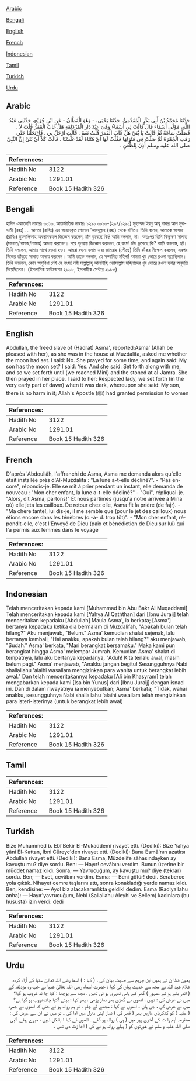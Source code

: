 [Arabic](#arabic)

[Bengali](#bengali)

[English](#english)

[French](#french)

[Indonesian](#indonesian)

[Tamil](#tamil)

[Turkish](#turkish)

[Urdu](#urdu)

## Arabic


<div dir="rtl" lang="ar" style={{fontSize:'larger',backgroundColor:'#f8f9fa',padding:20}}>
حَدَّثَنَا مُحَمَّدُ بْنُ أَبِي بَكْرٍ الْمُقَدَّمِيُّ، حَدَّثَنَا يَحْيَى، - وَهُوَ الْقَطَّانُ - عَنِ ابْنِ جُرَيْجٍ، حَدَّثَنِي عَبْدُ اللَّهِ، مَوْلَى أَسْمَاءَ قَالَ قَالَتْ لِي أَسْمَاءُ وَهْىَ عِنْدَ دَارِ الْمُزْدَلِفَةِ هَلْ غَابَ الْقَمَرُ قُلْتُ لاَ ‏.‏ فَصَلَّتْ سَاعَةً ثُمَّ قَالَتْ يَا بُنَىَّ هَلْ غَابَ الْقَمَرُ قُلْتُ نَعَمْ ‏.‏ قَالَتِ ارْحَلْ بِي ‏.‏ فَارْتَحَلْنَا حَتَّى رَمَتِ الْجَمْرَةَ ثُمَّ صَلَّتْ فِي مَنْزِلِهَا فَقُلْتُ لَهَا أَىْ هَنْتَاهْ لَقَدْ غَلَّسْنَا ‏.‏ قَالَتْ كَلاَّ أَىْ بُنَىَّ إِنَّ النَّبِيَّ صلى الله عليه وسلم أَذِنَ لِلظُّعُنِ ‏.‏
</div>
<div style={{backgroundColor:'#f8f9fa',padding:20, marginBottom: 10}}><table> <thead> <tr> <th>References:</th> <th></th> </tr> </thead> <tbody><tr><td>Hadith No</td><td>3122</td></tr><tr><td>Arabic No</td><td>1291.01</td></tr><tr><td>Reference</td><td>Book 15 Hadith 326</td></tr></tbody></table></div>

## Bengali


<div dir="ltr" lang="bn" style={{fontSize:'larger',backgroundColor:'#f8f9fa',padding:20}}>
হাদিস একাডেমি নাম্বারঃ ৩০১৩, আন্তর্জাতিক নাম্বারঃ ১২৯১ ৩০১৩-(২৯৭/১২৯১) মুহাম্মদ ইবনু আবূ বাকর আল মুকদ্দামী (রহঃ) ... আসমা (রাযিঃ) এর আযাদকৃত গোলাম ‘আবদুল্লাহ (রহঃ) থেকে বর্ণিত। তিনি বলেন, আমাকে আসমা (রাযিঃ) মুযদালিফাহ অবস্থানকালে জিজ্ঞেস করলেন, চাঁদ ডুবেছে কি? আমি বললাম, না। অতঃপর তিনি কিছুক্ষণ সালাত (সালাত/নামাজ/নামায) আদায় করলেন। পরে পুনরায় জিজ্ঞেস করলেন, হে বৎস! চাঁদ ডুবেছে কি? আমি বললাম, হ্যাঁ। তিনি বললেন, আমার সাথে রওনা হও। আমরা রওনা হলাম এবং জামরাহ (পৌছে) তিনি কাঁকর নিক্ষেপ করলেন, এরপর নিজের তাঁবুতে সালাত আদায় করলেন। আমি তাকে বললাম, হে সম্মানিত মহিলা! আমরা খুব ভোরে রওনা হয়েছিলাম। তিনি বললেন, কোন অসুবিধা নেই হে বৎস! নবী সাল্লাল্লাহু আলাইহি ওয়াসাল্লাম মহিলাদের খুব ভোরে রওনা হবার অনুমতি দিয়েছিলেন। (ইসলামিক ফাউন্ডেশন ২৯৮৮, ইসলামীক সেন্টার ২৯৮৫)
</div>
<div style={{backgroundColor:'#f8f9fa',padding:20, marginBottom: 10}}><table> <thead> <tr> <th>References:</th> <th></th> </tr> </thead> <tbody><tr><td>Hadith No</td><td>3122</td></tr><tr><td>Arabic No</td><td>1291.01</td></tr><tr><td>Reference</td><td>Book 15 Hadith 326</td></tr></tbody></table></div>

## English


<div dir="ltr" lang="en" style={{fontSize:'larger',backgroundColor:'#f8f9fa',padding:20}}>
Abdullah, the freed slave of (Hadrat) Asma', reported:Asma' (Allah be pleased with her), as she was in the house at Muzdalifa, asked me whether the moon had set. I said: No. She prayed for some time, and again said: My son has the moon set? I said: Yes. And she said: Set forth along with me, and so we set forth until (we reached Mini) and the stoned at al-Jamra. She then prayed in her place. I said to her: Respected lady, we set forth (in the very early part of dawn) when it was dark, whereupon she said: My son, there is no harm in it; Allah's Apostle (ﷺ) had granted permission to women
</div>
<div style={{backgroundColor:'#f8f9fa',padding:20, marginBottom: 10}}><table> <thead> <tr> <th>References:</th> <th></th> </tr> </thead> <tbody><tr><td>Hadith No</td><td>3122</td></tr><tr><td>Arabic No</td><td>1291.01</td></tr><tr><td>Reference</td><td>Book 15 Hadith 326</td></tr></tbody></table></div>

## French


<div dir="ltr" lang="fr" style={{fontSize:'larger',backgroundColor:'#f8f9fa',padding:20}}>
D'après 'Abdoullâh, l'affranchi de Asma, Asma me demanda alors qu'elle était installée près d'Al-Muzdalifa : "La lune a-t-elle décliné?". - "Pas encore", répondis-je. Elle se mit à prier pendant un instant, elle demanda de nouveau : "Mon cher enfant, la lune a-t-elle décliné?" - "Oui", répliquai-je. "Alors, dit Asma, partons!" Et nous partîmes (jusqu'à notre arrivée à Mina où) elle jeta les cailloux. De retour chez elle, Asma fit la prière (de fajr). - "Ma chère tante!, lui dis-je, il me semble que (pour le jet des cailloux) nous étions encore dans les ténèbres (c.-à- d. trop tôt)". - "Mon cher enfant, répondit-elle, c'est l'Envoyé de Dieu (paix et bénédiction de Dieu sur lui) qui l'a permis aux femmes dans le voyage
</div>
<div style={{backgroundColor:'#f8f9fa',padding:20, marginBottom: 10}}><table> <thead> <tr> <th>References:</th> <th></th> </tr> </thead> <tbody><tr><td>Hadith No</td><td>3122</td></tr><tr><td>Arabic No</td><td>1291.01</td></tr><tr><td>Reference</td><td>Book 15 Hadith 326</td></tr></tbody></table></div>

## Indonesian


<div dir="ltr" lang="id" style={{fontSize:'larger',backgroundColor:'#f8f9fa',padding:20}}>
Telah menceritakan kepada kami [Muhammad bin Abu Bakr Al Muqaddami] Telah menceritakan kepada kami [Yahya Al Qaththan] dari [Ibnu Juraij] telah menceritakan kepadaku [Abdullah] Maula Asma', ia berkata; [Asma'] bertanya kepadaku ketika dia bermalam di Muzdalifah, "Apakah bulan telah hilang?" Aku menjawab, "Belum." Asma' kemudian shalat sejenak, lalu bertanya kembali, "Hai anakku, apakah bulan telah hilang?" aku menjawab, "Sudah." Asma' berkata, "Mari berangkat bersamaku." Maka kami pun berangkat hingga Asma' melempar Jumrah. Kemudian Asma' shalat di tempatnya, lalu aku bertanya kepadanya, "Aduh! Kita terlalu awal, masih belum pagi." Asma' menjawab, "Anakku jangan begitu! Sesungguhnya Nabi shallallahu 'alaihi wasallam mengizinkan para wanita untuk berangkat lebih awal." Dan telah menceritakannya kepadaku [Ali bin Khasyram] telah mengabarkan kepada kami [Isa bin Yunus] dari [Ibnu Juraij] dengan isnad ini. Dan di dalam riwayatnya ia menyebutkan; Asma' berkata; "Tidak, wahai anakku, sesungguhnya Nabi shallallahu 'alaihi wasallam telah mengizinkan para isteri-isterinya (untuk berangkat lebih awal)
</div>
<div style={{backgroundColor:'#f8f9fa',padding:20, marginBottom: 10}}><table> <thead> <tr> <th>References:</th> <th></th> </tr> </thead> <tbody><tr><td>Hadith No</td><td>3122</td></tr><tr><td>Arabic No</td><td>1291.01</td></tr><tr><td>Reference</td><td>Book 15 Hadith 326</td></tr></tbody></table></div>

## Tamil


<div dir="ltr" lang="ta" style={{fontSize:'larger',backgroundColor:'#f8f9fa',padding:20}}>

</div>
<div style={{backgroundColor:'#f8f9fa',padding:20, marginBottom: 10}}><table> <thead> <tr> <th>References:</th> <th></th> </tr> </thead> <tbody><tr><td>Hadith No</td><td>3122</td></tr><tr><td>Arabic No</td><td>1291.01</td></tr><tr><td>Reference</td><td>Book 15 Hadith 326</td></tr></tbody></table></div>

## Turkish


<div dir="ltr" lang="tr" style={{fontSize:'larger',backgroundColor:'#f8f9fa',padding:20}}>
Bize Muhammed b. Ebî Bekir El-Mukaddemî rivayet etti. (Dediki): Bize Yahya yâni El-Kattan, İbni Cüreyc'den rivayet etti. (Dediki): Bana Esmâ'nın azatlısı Abdullah rivayet etti. (Dediki): Bana Esma, Müzdelife sâhasındayken ay kavuştu mu? diye sordu. Ben: — Hayır! cevâbını verdim. Bunun üzerine bir müddet namaz kıldı. Sonra; — Yavrucuğum, ay kavuştu mu? diye (tekrar) sordu. Ben; — Evet, cevâbını verdim. Esma: — Beni götür! dedi. Beraberce yola çıktık. Nihayet cemre taşlarını attı, sonra konakladığı yerde namaz kıldı. Ben, kendisine: — Ayol biz alacakaranlıkta geldik! dedim. Esma (Radiyallahu anha): — Hayır'yavrucuğum, Nebi (Sallallahu Aleyhi ve Sellem) kadınlara (bu hususta) izin verdi: dedi
</div>
<div style={{backgroundColor:'#f8f9fa',padding:20, marginBottom: 10}}><table> <thead> <tr> <th>References:</th> <th></th> </tr> </thead> <tbody><tr><td>Hadith No</td><td>3122</td></tr><tr><td>Arabic No</td><td>1291.01</td></tr><tr><td>Reference</td><td>Book 15 Hadith 326</td></tr></tbody></table></div>

## Urdu


<div dir="rtl" lang="ur" style={{fontSize:'larger',backgroundColor:'#f8f9fa',padding:20}}>
یحییٰ قطا ن نے ہمیں ابن جریج سے حدیث بیان کی ، ( کہا : ) اسما رضی اللہ تعالیٰ عنہا کے آزاد کردہ غلام عبد اللہ نے مجھ سے حدیث بیان کی کہا : حضرت اسماء رضی اللہ تعالیٰ عنہا نے جب وہ مزدلفہ کے ( اندر بنے ہو ئے مشہور ) گھر کے پاس ٹھہری ہو ئی تھیں ، مجھ سے پوچھا : کیا چا ند غروب ہو گیا؟ میں نے عرض کی : نہیں ، انھوں نے گھڑی بھر نماز پڑھی ، پھر کہا : بیٹے !کیا چاندغروب ہو گیا ہے؟ میں نے عرض کی ، جی ہاں ۔ انھوں نے کہا : مجھے لے چلو ۔ تو ہم روانہ ہو ئے حتی کہ انھوں نے جمرہ ( عقبہ ) کو کنکریاں ماریں پھر ( فجر کی ) نماز اپنی منزل میں ادا کی ۔ تو میں نے ان سے عرض کی : محترمہ !ہم را ت کے آخری پہر میں ( ہی ) روانہ ہو گئے ۔ انھوں نے کہا : بالکل نہیں ، میرے بیٹے !نبی صلی اللہ علیہ و سلم نے عورتوں کو ( پہلے روانہ ہو نے کی ) اجا زت دی تھی ۔
</div>
<div style={{backgroundColor:'#f8f9fa',padding:20, marginBottom: 10}}><table> <thead> <tr> <th>References:</th> <th></th> </tr> </thead> <tbody><tr><td>Hadith No</td><td>3122</td></tr><tr><td>Arabic No</td><td>1291.01</td></tr><tr><td>Reference</td><td>Book 15 Hadith 326</td></tr></tbody></table></div>